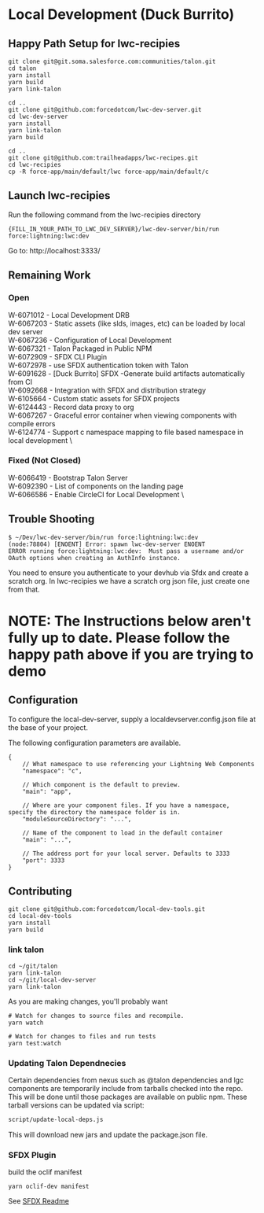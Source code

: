 # Local Development (Duck Burrito)

## Happy Path Setup for lwc-recipies

```
git clone git@git.soma.salesforce.com:communities/talon.git
cd talon
yarn install
yarn build
yarn link-talon

cd ..
git clone git@github.com:forcedotcom/lwc-dev-server.git
cd lwc-dev-server
yarn install
yarn link-talon
yarn build

cd ..
git clone git@github.com:trailheadapps/lwc-recipes.git
cd lwc-recipies
cp -R force-app/main/default/lwc force-app/main/default/c
```

## Launch lwc-recipies
Run the following command from the lwc-recipies directory
```
{FILL_IN_YOUR_PATH_TO_LWC_DEV_SERVER}/lwc-dev-server/bin/run force:lightning:lwc:dev
```

Go to: http://localhost:3333/

## Remaining Work

### Open 
W-6071012 - Local Development DRB \
W-6067203 - Static assets (like slds, images, etc) can be loaded by local dev server \
W-6067236 - Configuration of Local Development \
W-6067321 - Talon Packaged in Public NPM \
W-6072909 - SFDX CLI Plugin \
W-6072978 - use SFDX authentication token with Talon \
W-6091628 - [Duck Burrito] SFDX -Generate build artifacts automatically from CI \
W-6092668 - Integration with SFDX and distribution strategy \
W-6105664 - Custom static assets for SFDX projects \
W-6124443 - Record data proxy to org \
W-6067267 - Graceful error container when viewing components with compile errors \
W-6124774 - Support c namespace mapping to file based namespace in local development \

### Fixed (Not Closed)
W-6066419 - Bootstrap Talon Server \
W-6092390 - List of components on the landing page \
W-6066586 - Enable CircleCI for Local Development \



## Trouble Shooting

```
$ ~/Dev/lwc-dev-server/bin/run force:lightning:lwc:dev
(node:78804) [ENOENT] Error: spawn lwc-dev-server ENOENT
ERROR running force:lightning:lwc:dev:  Must pass a username and/or OAuth options when creating an AuthInfo instance.
```

You need to ensure you authenticate to your devhub via Sfdx and create a scratch org.
In lwc-recipies we have a scratch org json file, just create one from that.


# NOTE: The Instructions below aren't fully up to date. Please follow the happy path above if you are trying to demo

## Configuration
To configure the local-dev-server, supply a localdevserver.config.json file at the base of your project.

The following configuration parameters are available.

```json5
{
    // What namespace to use referencing your Lightning Web Components
    "namespace": "c",

    // Which component is the default to preview.
    "main": "app", 

    // Where are your component files. If you have a namespace, specify the directory the namespace folder is in.
    "moduleSourceDirectory": "...", 

    // Name of the component to load in the default container
    "main": "...",

    // The address port for your local server. Defaults to 3333
    "port": 3333
}
```

## Contributing

```console
git clone git@github.com:forcedotcom/local-dev-tools.git
cd local-dev-tools
yarn install
yarn build
```

### link talon

```console
cd ~/git/talon
yarn link-talon
cd ~/git/local-dev-server
yarn link-talon
```

As you are making changes, you'll probably want 

```console
# Watch for changes to source files and recompile.
yarn watch

# Watch for changes to files and run tests
yarn test:watch
```

### Updating Talon Dependnecies

Certain dependencies from nexus such as @talon dependencies and lgc components are temporarily include from tarballs checked into the repo. This will be done until those packages are available on public npm. These tarball versions can be updated via script:

```bash
script/update-local-deps.js
```

This will download new jars and update the package.json file.


### SFDX Plugin

build the oclif manifest
```console
yarn oclif-dev manifest
```

See [SFDX Readme](SFDX_plugin.md)

